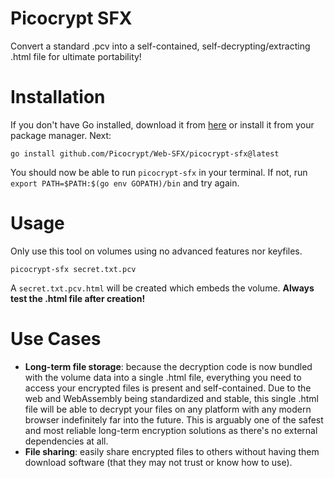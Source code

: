 # Picocrypt SFX
Convert a standard .pcv into a self-contained, self-decrypting/extracting .html file for ultimate portability!

# Installation
If you don't have Go installed, download it from <a href="https://go.dev/dl/">here</a> or install it from your package manager. Next:
```
go install github.com/Picocrypt/Web-SFX/picocrypt-sfx@latest
```
You should now be able to run `picocrypt-sfx` in your terminal. If not, run `export PATH=$PATH:$(go env GOPATH)/bin` and try again.

# Usage
Only use this tool on volumes using no advanced features nor keyfiles.
```
picocrypt-sfx secret.txt.pcv
```
A `secret.txt.pcv.html` will be created which embeds the volume. **Always test the .html file after creation!**

# Use Cases
- **Long-term file storage**: because the decryption code is now bundled with the volume data into a single .html file, everything you need to access your encrypted files is present and self-contained. Due to the web and WebAssembly being standardized and stable, this single .html file will be able to decrypt your files on any platform with any modern browser indefinitely far into the future. This is arguably one of the safest and most reliable long-term encryption solutions as there's no external dependencies at all.
- **File sharing**: easily share encrypted files to others without having them download software (that they may not trust or know how to use).
